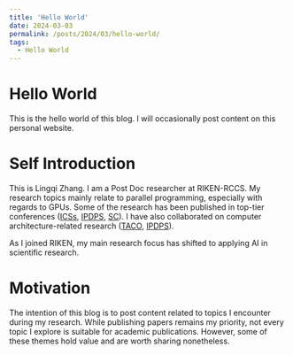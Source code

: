 ```yaml
---
title: 'Hello World'
date: 2024-03-03
permalink: /posts/2024/03/hello-world/
tags:
  - Hello World
---
```


<!-- This is a sample blog post. Lorem ipsum I can't remember the rest of lorem ipsum and don't have an internet connection right now. Testing testing testing this blog post. Blog posts are cool. -->

<!-- Headings are cool
======

You can have many headings
======

Aren't headings cool?
------ -->

Hello World
======

This is the hello world of this blog. I will occasionally post content on this personal website.

Self Introduction
======

This is Lingqi Zhang. I am a Post Doc researcher at RIKEN-RCCS. 
My research topics mainly relate to parallel programming, especially with regards to GPUs. Some of the research has been published in top-tier conferences ([ICSs](https://dl.acm.org/doi/abs/10.1145/3577193.3593716), [IPDPS](https://ieeexplore.ieee.org/abstract/document/9139854), [SC](https://ieeexplore.ieee.org/abstract/document/9355256)). I have also collaborated on computer architecture-related research ([TACO](https://dl.acm.org/doi/full/10.1145/3629520), [IPDPS](https://ieeexplore.ieee.org/abstract/document/9460517)). 

As I joined RIKEN, my main research focus has shifted to applying AI in scientific research.

Motivation
======
The intention of this blog is to post content related to topics I encounter during my research. While publishing papers remains my priority, not every topic I explore is suitable for academic publications. However, some of these themes hold value and are worth sharing nonetheless.





